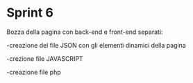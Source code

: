 # Sprint 6

Bozza della pagina con back-end e front-end separati:

-creazione del file JSON con gli elementi dinamici della pagina

-crezione file  JAVASCRIPT

-creazione file php 
